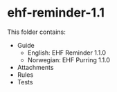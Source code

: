 # ehf-reminder-1.1

This folder contains:

* Guide
  * English: EHF Reminder 1.1.0
  * Norwegian: EHF Purring 1.1.0
* Attachments
* Rules
* Tests
